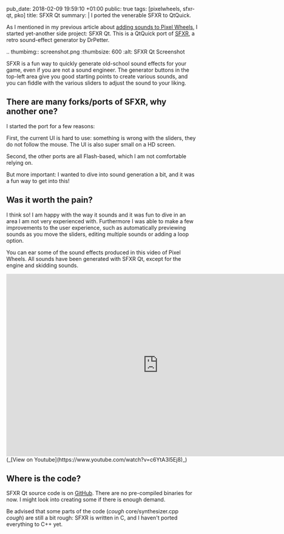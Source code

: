 pub_date: 2018-02-09 19:59:10 +01:00
public: true
tags: [pixelwheels, sfxr-qt, pko]
title: SFXR Qt
summary: |
    I ported the venerable SFXR to QtQuick.

As I mentioned in my previous article about [adding sounds to Pixel Wheels][pw], I started yet-another side project: SFXR Qt. This is a QtQuick port of [SFXR][sfxr], a retro sound-effect generator by DrPetter.

.. thumbimg:: screenshot.png
    :thumbsize: 600
    :alt: SFXR Qt Screenshot

SFXR is a fun way to quickly generate old-school sound effects for your game, even if you are not a sound engineer. The generator buttons in the top-left area give you good starting points to create various sounds, and you can fiddle with the various sliders to adjust the sound to your liking.

## There are many forks/ports of SFXR, why another one?

I started the port for a few reasons:

First, the current UI is hard to use: something is wrong with the sliders, they do not follow the mouse. The UI is also super small on a HD screen.

Second, the other ports are all Flash-based, which I am not comfortable relying on.

But more important: I wanted to dive into sound generation a bit, and it was a fun way to get into this!

## Was it worth the pain?

I think so! I am happy with the way it sounds and it was fun to dive in an area I am not very experienced with. Furthermore I was able to make a few improvements to the user experience, such as automatically previewing sounds as you move the sliders, editing multiple sounds or adding a loop option.

You can ear some of the sound effects produced in this video of Pixel Wheels. All sounds have been generated with SFXR Qt, except for the engine and skidding sounds.

<iframe width="800" height="480" src="https://www.youtube.com/embed/c6YtA3l5Ej8" frameborder="0" allowfullscreen>
</iframe>
(_[View on Youtube](https://www.youtube.com/watch?v=c6YtA3l5Ej8)_)

## Where is the code?

SFXR Qt source code is on [GitHub][gh]. There are no pre-compiled binaries for now. I might look into creating some if there is enough demand.

Be advised that some parts of the code (*cough* core/synthesizer.cpp *cough*) are still a bit rough: SFXR is written in C, and I haven't ported everything to C++ yet.

[pw]: ../pixelwheels-0-6-0/
[gh]: https://github.com/agateau/sfxr-qt
[sfxr]: http://www.drpetter.se/project_sfxr.html
